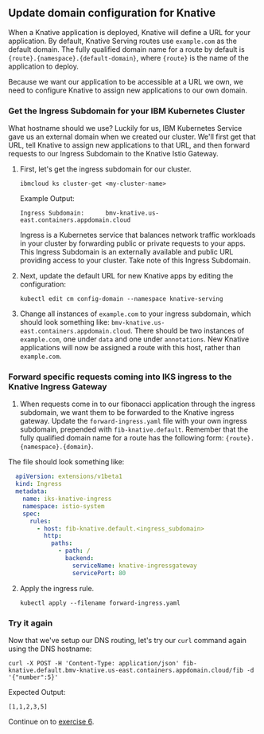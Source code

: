 ## Update domain configuration for Knative
When a Knative application is deployed, Knative will define a URL for your application. By default, Knative Serving routes use `example.com` as the default domain. The fully qualified domain name for a route by default is `{route}.{namespace}.{default-domain}`, where `{route}` is the name of the application to deploy.

Because we want our application to be accessible at a URL we own, we need to configure Knative to assign new applications to our own domain.

### Get the Ingress Subdomain for your IBM Kubernetes Cluster
What hostname should we use? Luckily for us, IBM Kubernetes Service gave us an external domain when we created our cluster. We'll first get that URL, tell Knative to assign new applications to that URL, and then forward requests to our Ingress Subdomain to the Knative Istio Gateway.

1. First, let's get the ingress subdomain for our cluster.

	```
	ibmcloud ks cluster-get <my-cluster-name>
	```

	Example Output:
	```
	Ingress Subdomain:      bmv-knative.us-east.containers.appdomain.cloud   
	```
	Ingress is a Kubernetes service that balances network traffic workloads in your cluster by forwarding public or private requests to your apps. This Ingress Subdomain is an externally available and public URL providing access to your cluster. Take note of this Ingress Subdomain.

2. Next, update the default URL for new Knative apps by editing the configuration:

	```
	kubectl edit cm config-domain --namespace knative-serving
	```

3. Change all instances of `example.com` to your ingress subdomain, which should look something like: `bmv-knative.us-east.containers.appdomain.cloud`. There should be two instances of `example.com`, one under `data` and one under `annotations`. New Knative applications will now be assigned a route with this host, rather than `example.com`.

### Forward specific requests coming into IKS ingress to the Knative Ingress Gateway

1. When requests come in to our fibonacci application through the ingress subdomain, we want them to be forwarded to the Knative ingress gateway. Update the `forward-ingress.yaml` file with your own ingress subdomain, prepended with `fib-knative.default`. Remember that the fully qualified domain name for a route has the following form: `{route}.{namespace}.{domain}`.

The file should look something like:

```yaml
  apiVersion: extensions/v1beta1
  kind: Ingress
  metadata:
    name: iks-knative-ingress
    namespace: istio-system
    spec:
      rules:
        - host: fib-knative.default.<ingress_subdomain>
          http:
            paths:
              - path: /
                backend:
                  serviceName: knative-ingressgateway
                  servicePort: 80
```

2. Apply the ingress rule.

	```
	kubectl apply --filename forward-ingress.yaml
	```

### Try it again

Now that we've setup our DNS routing, let's try our `curl` command again
using the DNS hostname:

```
curl -X POST -H 'Content-Type: application/json' fib-knative.default.bmv-knative.us-east.containers.appdomain.cloud/fib -d '{"number":5}'
```

Expected Output:
```
[1,1,2,3,5]
```

Continue on to [exercise 6](../exercise-6/README.md).
